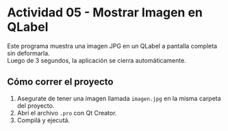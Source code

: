 # Actividad 05 - Mostrar Imagen en QLabel

Este programa muestra una imagen JPG en un QLabel a pantalla completa sin deformarla.  
Luego de 3 segundos, la aplicación se cierra automáticamente.

## Cómo correr el proyecto

1. Asegurate de tener una imagen llamada `imagen.jpg` en la misma carpeta del proyecto.
2. Abrí el archivo `.pro` con Qt Creator.
3. Compilá y ejecutá.
